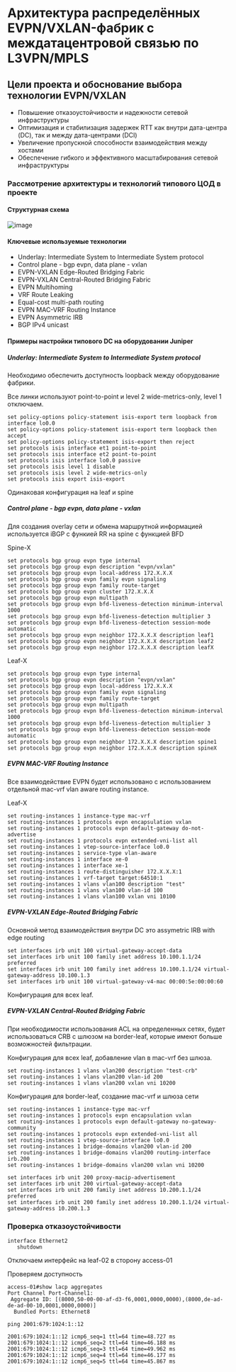  # Архитектура распределённых EVPN/VXLAN-фабрик с междатацентровой связью по L3VPN/MPLS

## Цели проекта и обоснование выбора технологии EVPN/VXLAN

- Повышение отказоустойчивости и надежности сетевой инфраструктуры
- Оптимизация и стабилизация задержек RTT как внутри дата-центра (DC), так и между дата-центрами (DCI)
- Увеличение пропускной способности взаимодействия между хостами
- Обеспечение гибкого и эффективного масштабирования сетевой инфраструктуры



### Рассмотрение архитектуры и технологий типового ЦОД в проекте

#### Структурная схема 


![image](https://github.com/user-attachments/assets/f6937da7-4e64-4f71-bd65-208edf1b7765)



#### Ключевые используемые технологии

- Underlay: Intermediate System to Intermediate System protocol
- Control plane - bgp evpn, data plane - vxlan
- EVPN-VXLAN Edge-Routed Bridging Fabric
- EVPN-VXLAN Central-Routed Bridging Fabric
- EVPN Multihoming
- VRF Route Leaking
- Equal-cost multi-path routing
- EVPN MAC-VRF Routing Instance
- EVPN Asymmetric IRB
- BGP IPv4 unicast


#### Примеры настройки типового DC на оборудовании Juniper

##### Underlay: Intermediate System to Intermediate System protocol

Необходимо обеспечить доступность loopback между оборудование фабрики.

Все линки используют point-to-point и level 2 wide-metrics-only, level 1 отключаем.

```
set policy-options policy-statement isis-export term loopback from interface lo0.0
set policy-options policy-statement isis-export term loopback then accept
set policy-options policy-statement isis-export then reject
set protocols isis interface et1 point-to-point
set protocols isis interface et2 point-to-point
set protocols isis interface lo0.0 passive
set protocols isis level 1 disable
set protocols isis level 2 wide-metrics-only
set protocols isis export isis-export
```

Одинаковая конфигурация на leaf и spine


##### Control plane - bgp evpn, data plane - vxlan

Для создания overlay сети и обмена маршрутной информацией используется iBGP с функией RR на spine с функцией BFD

Spine-X

```
set protocols bgp group evpn type internal
set protocols bgp group evpn description "evpn/vxlan"
set protocols bgp group evpn local-address 172.X.X.X
set protocols bgp group evpn family evpn signaling
set protocols bgp group evpn family route-target
set protocols bgp group evpn cluster 172.X.X.X
set protocols bgp group evpn multipath
set protocols bgp group evpn bfd-liveness-detection minimum-interval 1000
set protocols bgp group evpn bfd-liveness-detection multiplier 3
set protocols bgp group evpn bfd-liveness-detection session-mode automatic
set protocols bgp group evpn neighbor 172.X.X.X description leaf1
set protocols bgp group evpn neighbor 172.X.X.X description leaf2
set protocols bgp group evpn neighbor 172.X.X.X description leafX
```

Leaf-X

```
set protocols bgp group evpn type internal
set protocols bgp group evpn description "evpn/vxlan"
set protocols bgp group evpn local-address 172.X.X.X
set protocols bgp group evpn family evpn signaling
set protocols bgp group evpn family route-target
set protocols bgp group evpn multipath
set protocols bgp group evpn bfd-liveness-detection minimum-interval 1000
set protocols bgp group evpn bfd-liveness-detection multiplier 3
set protocols bgp group evpn bfd-liveness-detection session-mode automatic
set protocols bgp group evpn neighbor 172.X.X.X description spine1
set protocols bgp group evpn neighbor 172.X.X.X description spineX
```

##### EVPN MAC-VRF Routing Instance

Все взаимодействие EVPN будет использовано с использованием отдельной mac-vrf vlan aware routing instance.


Leaf-X

```
set routing-instances 1 instance-type mac-vrf
set routing-instances 1 protocols evpn encapsulation vxlan
set routing-instances 1 protocols evpn default-gateway do-not-advertise
set routing-instances 1 protocols evpn extended-vni-list all
set routing-instances 1 vtep-source-interface lo0.0
set routing-instances 1 service-type vlan-aware
set routing-instances 1 interface xe-0
set routing-instances 1 interface xe-1
set routing-instances 1 route-distinguisher 172.X.X.X:1
set routing-instances 1 vrf-target target:64510:1
set routing-instances 1 vlans vlan100 description "test"
set routing-instances 1 vlans vlan100 vlan-id 100
set routing-instances 1 vlans vlan100 vxlan vni 10100
```

##### EVPN-VXLAN Edge-Routed Bridging Fabric

Основной метод взаимодействия внутри DC это assymetric IRB with edge routing

```
set interfaces irb unit 100 virtual-gateway-accept-data
set interfaces irb unit 100 family inet address 10.100.1.1/24 preferred
set interfaces irb unit 100 family inet address 10.100.1.1/24 virtual-gateway-address 10.100.1.3
set interfaces irb unit 100 virtual-gateway-v4-mac 00:00:5e:00:00:60
```

Конфигурация для всех leaf.

##### EVPN-VXLAN Central-Routed Bridging Fabric

При необходимости использования ACL на определенных сетях, будет использоваться CRB с шлюзом на border-leaf, которые имеют больше возможностей фильтрации.

Конфигурация для всех leaf, добавление vlan в mac-vrf без шлюза.

```
set routing-instances 1 vlans vlan200 description "test-crb"
set routing-instances 1 vlans vlan200 vlan-id 200
set routing-instances 1 vlans vlan200 vxlan vni 10200
```

Конфигурация для border-leaf, создание mac-vrf и шлюза сети

```
set routing-instances 1 instance-type mac-vrf
set routing-instances 1 protocols evpn encapsulation vxlan
set routing-instances 1 protocols evpn default-gateway no-gateway-community
set routing-instances 1 protocols evpn extended-vni-list all
set routing-instances 1 vtep-source-interface lo0.0
set routing-instances 1 bridge-domains vlan200 vlan-id 200
set routing-instances 1 bridge-domains vlan200 routing-interface irb.200
set routing-instances 1 bridge-domains vlan200 vxlan vni 10200

set interfaces irb unit 200 proxy-macip-advertisement
set interfaces irb unit 200 virtual-gateway-accept-data
set interfaces irb unit 200 family inet address 10.200.1.1/24 preferred
set interfaces irb unit 200 family inet address 10.200.1.1/24 virtual-gateway-address 10.200.1.3
```



### Проверка отказоустойчивости

```
interface Ethernet2
   shutdown
```

Отключаем интерфейс на leaf-02 в сторону access-01

Проверяем доступность

```
access-01#show lacp aggregates
Port Channel Port-Channel1:
 Aggregate ID: [(8000,50-00-00-af-d3-f6,0001,0000,0000),(8000,de-ad-de-ad-00-10,0001,0000,0000)]
  Bundled Ports: Ethernet8
```

```
ping 2001:679:1024:1::12

2001:679:1024:1::12 icmp6_seq=1 ttl=64 time=48.727 ms
2001:679:1024:1::12 icmp6_seq=2 ttl=64 time=46.188 ms
2001:679:1024:1::12 icmp6_seq=3 ttl=64 time=49.962 ms
2001:679:1024:1::12 icmp6_seq=4 ttl=64 time=46.177 ms
2001:679:1024:1::12 icmp6_seq=5 ttl=64 time=45.867 ms

```






